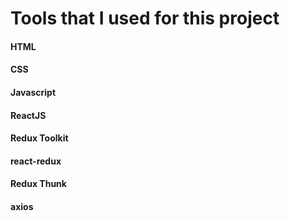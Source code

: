 # Tools that I used for this project

#### HTML    
#### CSS
#### Javascript
#### ReactJS
#### Redux Toolkit
#### react-redux
#### Redux Thunk
#### axios
